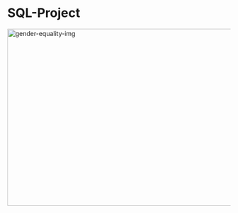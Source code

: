 # SQL-Project

<img src="https://cdn.winsightmedia.com/platform/files/public/2018-04/background/400x600/gender-equality_1524505445.jpg" alt="gender-equality-img" height="400" width="1000">
